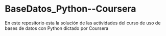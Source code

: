 # BaseDatos_Python--Coursera
En este repositorio esta la solución de las actividades del curso de uso de bases de datos con Python dictado por Coursera
